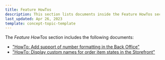 ```yaml
---
title: Feature HowTos
description: This section lists documents inside the Feature HowTos section.
last_updated: Apr 26, 2023
template: concept-topic-template
---
```


The *Feature HowTos* section includes the following documents:
* ["HowTo: Add support of number formatting in the Back Office"](/docs/scos/dev/tutorials-and-howtos/howtos/feature-howtos/howto-add-support-of-number-formatting-in-the-back-office.html)
* ["HowTo: Display custom names for order item states in the Storefront"](/docs/scos/dev/tutorials-and-howtos/howtos/feature-howtos/howto-add-support-for-number-formatting-in-the-storefront.html)